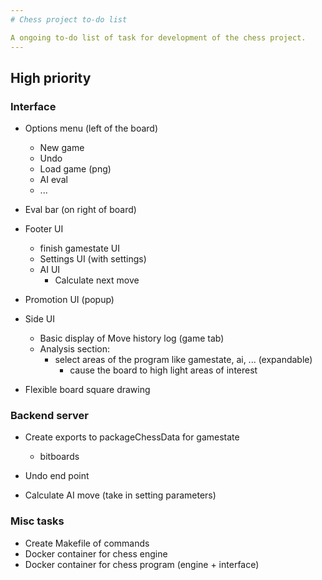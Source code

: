 ```yaml
---
# Chess project to-do list

A ongoing to-do list of task for development of the chess project.
---
```


## High priority

### Interface

- Options menu (left of the board)

  - New game
  - Undo
  - Load game (png)
  - AI eval
  - ...

- Eval bar (on right of board)
- Footer UI

  - finish gamestate UI
  - Settings UI (with settings)
  - AI UI
    - Calculate next move

- Promotion UI (popup)

- Side UI

  - Basic display of Move history log (game tab)
  - Analysis section:
    - select areas of the program like gamestate, ai, ... (expandable)
      - cause the board to high light areas of interest

- Flexible board square drawing

### Backend server

- Create exports to packageChessData for gamestate

  - bitboards

- Undo end point

- Calculate AI move
  (take in setting parameters)

### Misc tasks

- Create Makefile of commands
- Docker container for chess engine
- Docker container for chess program (engine + interface)
